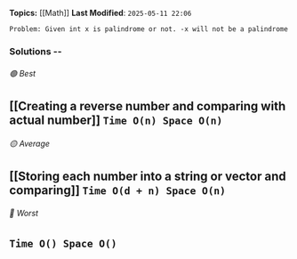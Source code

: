 **Topics:** [[Math]]
**Last Modified**:  `2025-05-11 22:06`

`Problem: Given int x is palindrome or not. -x will not be a palindrome`

### Solutions -- 

###### 🟢 Best
 [[Creating a reverse number and comparing with actual number]] `Time O(n) Space O(n)` 
----------------------------------------------------------------------------------------------
###### 🟡 Average
 [[Storing each number into a string or vector and comparing]] `Time O(d + n) Space O(n)` 
----------------------------------------------------------------------------------------------
###### 🔴 Worst
 `Time O() Space O()` 
----------------------------------------------------------------------------------------------

